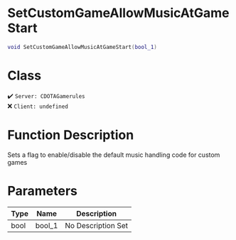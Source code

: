 # SetCustomGameAllowMusicAtGameStart
```lua
void SetCustomGameAllowMusicAtGameStart(bool_1)
```
# Class
✔️ `Server: CDOTAGamerules`  
❌ `Client: undefined`  

# Function Description
Sets a flag to enable/disable the default music handling code for custom games
# Parameters
Type|Name|Description
--|--|--
bool|bool_1|No Description Set
